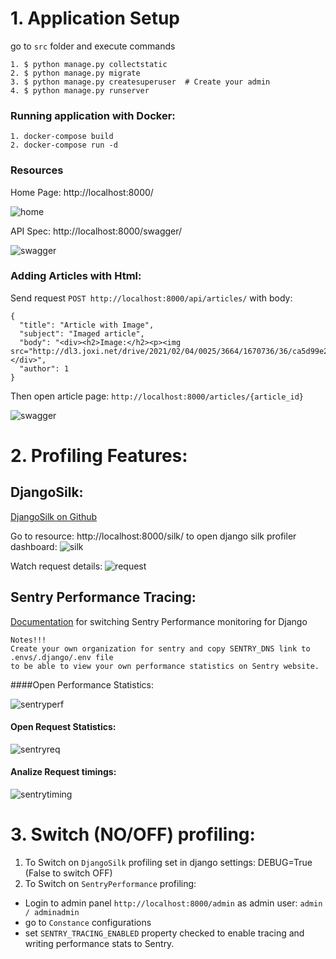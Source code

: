 # 1. Application Setup
go to `src` folder and execute commands
``` 
1. $ python manage.py collectstatic
2. $ python manage.py migrate
3. $ python manage.py createsuperuser  # Create your admin
4. $ python manage.py runserver
```

### Running application with Docker:
```
1. docker-compose build
2. docker-compose run -d
```

### Resources

Home Page: http://localhost:8000/

![home](http://dl4.joxi.net/drive/2021/02/03/0025/3664/1670736/36/b7a4225d3a.jpg)

API Spec: http://localhost:8000/swagger/

![swagger](http://dl3.joxi.net/drive/2021/02/04/0025/3664/1670736/36/ca5d99e269.jpg)

### Adding Articles with Html:
Send request `POST http://localhost:8000/api/articles/` with body:
```
{
  "title": "Article with Image",
  "subject": "Imaged article",
  "body": "<div><h2>Image:</h2><p><img src="http://dl3.joxi.net/drive/2021/02/04/0025/3664/1670736/36/ca5d99e269.jpg"></div>",
  "author": 1
}
```
Then open article page: `http://localhost:8000/articles/{article_id}`

![swagger](http://dl4.joxi.net/drive/2021/02/04/0025/3664/1670736/36/1c9692c74b.jpg)


# 2. Profiling Features:

## DjangoSilk:
[DjangoSilk on Github]("https://github.com/jazzband/django-silk")

Go to resource: http://localhost:8000/silk/ to open django silk profiler dashboard:
![silk](http://dl4.joxi.net/drive/2021/02/04/0025/3664/1670736/36/75fdb80f6d.jpg)

Watch request details:
![request](http://dl3.joxi.net/drive/2021/02/04/0025/3664/1670736/36/e2fae1c147.jpg)

## Sentry Performance Tracing:

[Documentation](https://docs.sentry.io/platforms/python/guides/django/performance/) for switching Sentry Performance monitoring for Django

```
Notes!!!
Create your own organization for sentry and copy SENTRY_DNS link to .envs/.django/.env file
to be able to view your own performance statistics on Sentry website.
```

####Open Performance Statistics:

![sentryperf](http://dl3.joxi.net/drive/2021/02/04/0025/3664/1670736/36/eac79d934b.jpg)

#### Open Request Statistics:

![sentryreq](http://dl4.joxi.net/drive/2021/02/04/0025/3664/1670736/36/da2d69a9dc.jpg)

#### Analize Request timings:

![sentrytiming](http://dl3.joxi.net/drive/2021/02/04/0025/3664/1670736/36/30297edaa7.jpg)

# 3. Switch (NO/OFF) profiling:

1. To Switch on `DjangoSilk` profiling set in django settings: DEBUG=True (False to switch OFF)
2. To Switch on `SentryPerformance` profiling:
 * Login to admin panel `http://localhost:8000/admin` as admin user: `admin / adminadmin`
 * go to `Constance` configurations
 * set `SENTRY_TRACING_ENABLED` property checked to enable tracing and writing performance stats to Sentry.